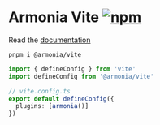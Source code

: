 # Armonia Vite [![npm](https://img.shields.io/npm/v/@armonia/vite.svg)](https://npmjs.com/package/@armonia/vite)

Read the [documentation](https://vite.armoniacore.com/)

`pnpm i @armonia/vite`

```ts
import { defineConfig } from 'vite'
import defineConfig from '@armonia/vite'

// vite.config.ts
export default defineConfig({
  plugins: [armonia()]
})
```
